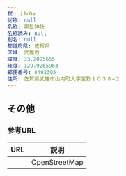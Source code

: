 ```yaml
---
ID: iJrGa
総称: null
名称: 黒髪神社
名称読み: null
別名: null
都道府県: 佐賀県
区域: 武雄市
緯度: 33.2095655
経度: 129.9265963
郵便番号: 8492305
住所: 佐賀県武雄市山内町大字宮野１０３８−２
---
```


## その他

### 参考URL

| URL | 説明          |
| --- | ------------- |
|     | OpenStreetMap |
